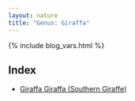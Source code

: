```yaml
---
layout: nature
title: "Genus: Giraffa"
---
```


{% include blog_vars.html %}

## Index
* [Giraffa Giraffa (Southern Giraffe)]({{site.url}}/nature/animalia/chordata/mammalia/artiodactyla/giraffidae/giraffa/giraffa_giraffa.html)


